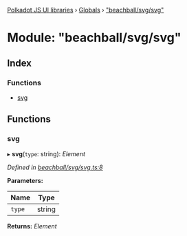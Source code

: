 [Polkadot JS UI libraries](../README.md) › [Globals](../globals.md) › ["beachball/svg/svg"](_beachball_svg_svg_.md)

# Module: "beachball/svg/svg"

## Index

### Functions

* [svg](_beachball_svg_svg_.md#svg)

## Functions

###  svg

▸ **svg**(`type`: string): *Element*

*Defined in [beachball/svg/svg.ts:8](https://github.com/polkadot-js/ui/blob/9252de79d/packages/ui-shared/src/icons/beachball/svg/svg.ts#L8)*

**Parameters:**

Name | Type |
------ | ------ |
`type` | string |

**Returns:** *Element*
